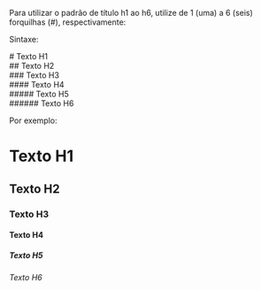 Para utilizar o padrão de título h1 ao h6, utilize de 1 (uma) a 6 (seis) forquilhas (#), respectivamente:

Sintaxe: 

\# Texto H1  
\#\# Texto H2  
\#\#\# Texto H3  
\#\#\#\# Texto H4  
\#\#\#\#\# Texto H5  
\#\#\#\#\#\# Texto H6  


Por exemplo:

# Texto H1
## Texto H2
### Texto H3
#### Texto H4
##### Texto H5
###### Texto H6
